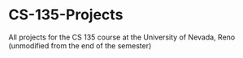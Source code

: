 # CS-135-Projects
All projects for the CS 135 course at the University of Nevada, Reno (unmodified from the end of the semester)
